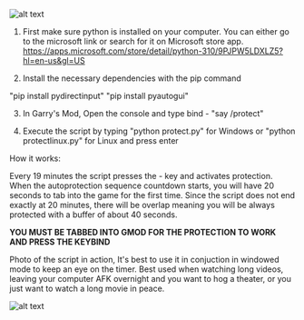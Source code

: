 ![alt text](https://i.imgur.com/OTmOc4x.png)


1. First make sure python is installed on your computer. You can either go to the microsoft link or search for it on Microsoft store app. https://apps.microsoft.com/store/detail/python-310/9PJPW5LDXLZ5?hl=en-us&gl=US

2. Install the necessary dependencies with the pip command

"pip install pydirectinput"
"pip install pyautogui"

3. In Garry's Mod, Open the console and type  bind - "say /protect" 

4. Execute the script by typing "python protect.py" for Windows or "python protectlinux.py" for Linux and press enter

How it works:

Every 19 minutes the script presses the - key and activates protection. When the autoprotection sequence countdown starts, you will have 20 seconds to tab into the game for the first time. Since the script does not end exactly at 20 minutes, there will be overlap meaning you will be always protected with a buffer of about 40 seconds.


**YOU MUST BE TABBED INTO GMOD FOR THE PROTECTION TO WORK AND PRESS THE KEYBIND**


Photo of the script in action, It's best to use it in conjuction in windowed mode to keep an eye on the timer. Best used when watching long videos, leaving your computer AFK overnight and you want to hog a theater, or you just want to watch a long movie in peace.

![alt text](https://i.imgur.com/LF63hnT.png)

